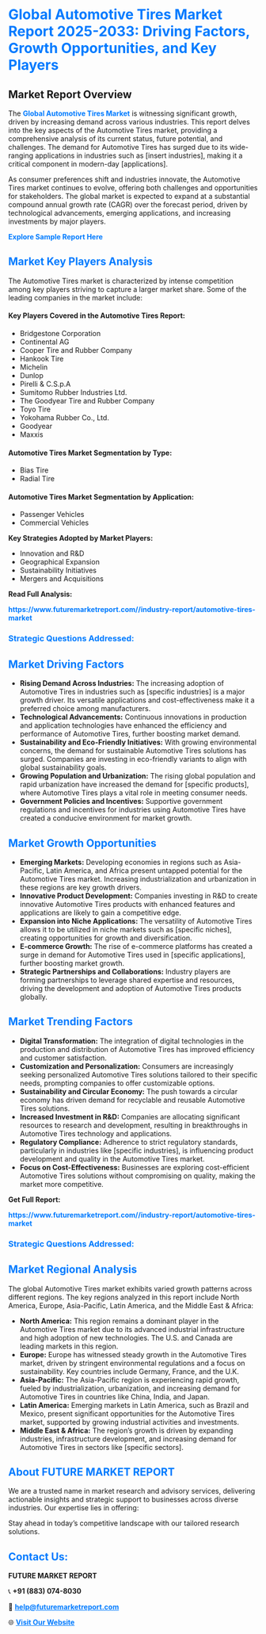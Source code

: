 <h1 style="color: #007BFF;">Global Automotive Tires Market Report 2025-2033: Driving Factors, Growth Opportunities, and Key Players</h1>

<section id="overview">
<h2>Market Report Overview</h2>
<p>The <a href="https://www.futuremarketreport.com//industry-report/automotive-tires-market" style="color: #007BFF; text-decoration: none;"><strong>Global Automotive Tires Market</strong></a> is witnessing significant growth, driven by increasing demand across various industries. This report delves into the key aspects of the Automotive Tires market, providing a comprehensive analysis of its current status, future potential, and challenges. The demand for Automotive Tires has surged due to its wide-ranging applications in industries such as [insert industries], making it a critical component in modern-day [applications].</p>
<p>As consumer preferences shift and industries innovate, the Automotive Tires market continues to evolve, offering both challenges and opportunities for stakeholders. The global market is expected to expand at a substantial compound annual growth rate (CAGR) over the forecast period, driven by technological advancements, emerging applications, and increasing investments by major players.</p>
</section>

<section id="overview">
<p><a href="https://www.futuremarketreport.com//request-sample/reportId=60470" style="color: #007BFF; text-decoration: none;"><strong>Explore Sample Report Here</strong></a></p>
</section>

<section id="key-players">
<h2 style="color: #007BFF;">Market Key Players Analysis</h2>
<p>The Automotive Tires market is characterized by intense competition among key players striving to capture a larger market share. Some of the leading companies in the market include:</p>
<h4>Key Players Covered in the Automotive Tires Report:</h4>
<ul><li>Bridgestone Corporation</li><li>Continental AG</li><li>Cooper Tire and Rubber Company</li><li>Hankook Tire</li><li>Michelin</li><li>Dunlop</li><li>Pirelli &amp; C.S.p.A</li><li>Sumitomo Rubber Industries Ltd.</li><li>The Goodyear Tire and Rubber Company</li><li>Toyo Tire</li><li>Yokohama Rubber Co., Ltd.</li><li>Goodyear</li><li>Maxxis</li></ul>
<h4>Automotive Tires Market Segmentation by Type:</h4>
<ul><li>Bias Tire</li><li>Radial Tire</li></ul>

<h4>Automotive Tires Market Segmentation by Application:</h4>
<ul><li>Passenger Vehicles</li><li>Commercial Vehicles</li></ul>
<p><strong>Key Strategies Adopted by Market Players:</strong></p>
<ul>
<li>Innovation and R&D</li>
<li>Geographical Expansion</li>
<li>Sustainability Initiatives</li>
<li>Mergers and Acquisitions</li>
</ul>
</section>

<section>
<p><strong>Read Full Analysis: </strong></p><a href="https://www.futuremarketreport.com//industry-report/automotive-tires-market" style="color: #007BFF; text-decoration: none;"><strong>https://www.futuremarketreport.com//industry-report/automotive-tires-market</strong></a>
<h3 style="color: #007BFF;">Strategic Questions Addressed:</h3>
</section>

<section id="driving-factors">
<h2 style="color: #007BFF;">Market Driving Factors</h2>
<ul>
<li><strong>Rising Demand Across Industries:</strong> The increasing adoption of Automotive Tires in industries such as [specific industries] is a major growth driver. Its versatile applications and cost-effectiveness make it a preferred choice among manufacturers.</li>
<li><strong>Technological Advancements:</strong> Continuous innovations in production and application technologies have enhanced the efficiency and performance of Automotive Tires, further boosting market demand.</li>
<li><strong>Sustainability and Eco-Friendly Initiatives:</strong> With growing environmental concerns, the demand for sustainable Automotive Tires solutions has surged. Companies are investing in eco-friendly variants to align with global sustainability goals.</li>
<li><strong>Growing Population and Urbanization:</strong> The rising global population and rapid urbanization have increased the demand for [specific products], where Automotive Tires plays a vital role in meeting consumer needs.</li>
<li><strong>Government Policies and Incentives:</strong> Supportive government regulations and incentives for industries using Automotive Tires have created a conducive environment for market growth.</li>
</ul>
</section>

<section id="growth-opportunities">
<h2 style="color: #007BFF;">Market Growth Opportunities</h2>
<ul>
<li><strong>Emerging Markets:</strong> Developing economies in regions such as Asia-Pacific, Latin America, and Africa present untapped potential for the Automotive Tires market. Increasing industrialization and urbanization in these regions are key growth drivers.</li>
<li><strong>Innovative Product Development:</strong> Companies investing in R&D to create innovative Automotive Tires products with enhanced features and applications are likely to gain a competitive edge.</li>
<li><strong>Expansion into Niche Applications:</strong> The versatility of Automotive Tires allows it to be utilized in niche markets such as [specific niches], creating opportunities for growth and diversification.</li>
<li><strong>E-commerce Growth:</strong> The rise of e-commerce platforms has created a surge in demand for Automotive Tires used in [specific applications], further boosting market growth.</li>
<li><strong>Strategic Partnerships and Collaborations:</strong> Industry players are forming partnerships to leverage shared expertise and resources, driving the development and adoption of Automotive Tires products globally.</li>
</ul>
</section>

<section id="trending-factors">
<h2 style="color: #007BFF;">Market Trending Factors</h2>
<ul>
<li><strong>Digital Transformation:</strong> The integration of digital technologies in the production and distribution of Automotive Tires has improved efficiency and customer satisfaction.</li>
<li><strong>Customization and Personalization:</strong> Consumers are increasingly seeking personalized Automotive Tires solutions tailored to their specific needs, prompting companies to offer customizable options.</li>
<li><strong>Sustainability and Circular Economy:</strong> The push towards a circular economy has driven demand for recyclable and reusable Automotive Tires solutions.</li>
<li><strong>Increased Investment in R&D:</strong> Companies are allocating significant resources to research and development, resulting in breakthroughs in Automotive Tires technology and applications.</li>
<li><strong>Regulatory Compliance:</strong> Adherence to strict regulatory standards, particularly in industries like [specific industries], is influencing product development and quality in the Automotive Tires market.</li>
<li><strong>Focus on Cost-Effectiveness:</strong> Businesses are exploring cost-efficient Automotive Tires solutions without compromising on quality, making the market more competitive.</li>
</ul>
</section>

<section>
<p><strong>Get Full Report: </strong></p><a href="https://www.futuremarketreport.com//industry-report/automotive-tires-market" style="color: #007BFF; text-decoration: none;"><strong>https://www.futuremarketreport.com//industry-report/automotive-tires-market</strong></a>
<h3 style="color: #007BFF;">Strategic Questions Addressed:</h3>
</section>


<section id="regional-analysis">
<h2 style="color: #007BFF;">Market Regional Analysis</h2>
<p>The global Automotive Tires market exhibits varied growth patterns across different regions. The key regions analyzed in this report include North America, Europe, Asia-Pacific, Latin America, and the Middle East & Africa:</p>
<ul>
<li><strong>North America:</strong> This region remains a dominant player in the Automotive Tires market due to its advanced industrial infrastructure and high adoption of new technologies. The U.S. and Canada are leading markets in this region.</li>
<li><strong>Europe:</strong> Europe has witnessed steady growth in the Automotive Tires market, driven by stringent environmental regulations and a focus on sustainability. Key countries include Germany, France, and the U.K.</li>
<li><strong>Asia-Pacific:</strong> The Asia-Pacific region is experiencing rapid growth, fueled by industrialization, urbanization, and increasing demand for Automotive Tires in countries like China, India, and Japan.</li>
<li><strong>Latin America:</strong> Emerging markets in Latin America, such as Brazil and Mexico, present significant opportunities for the Automotive Tires market, supported by growing industrial activities and investments.</li>
<li><strong>Middle East & Africa:</strong> The region’s growth is driven by expanding industries, infrastructure development, and increasing demand for Automotive Tires in sectors like [specific sectors].</li>
</ul>
</section>

<footer>
<h2 style="color: #007BFF;">About FUTURE MARKET REPORT</h2>
<p>We are a trusted name in market research and advisory services, delivering actionable insights and strategic support to businesses across diverse industries. Our expertise lies in offering:</p>

<p>Stay ahead in today’s competitive landscape with our tailored research solutions.</p>

<h2 style="color: #007BFF;">Contact Us:</h2>
<p><strong>FUTURE MARKET REPORT</strong></p>
<p>📞 <strong>+91 (883) 074-8030</strong></p>
<p>📧 <strong><a href="mailto:help@futuremarketreport.com" style="color: #007BFF;">help@futuremarketreport.com</a></strong></p>
<p>🌐 <strong><a href="https://www.futuremarketreport.com/" style="color: #007BFF;">Visit Our Website</a></strong></p>
</footer>
